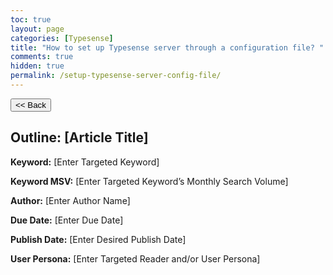 ```yaml
---
toc: true
layout: page
categories: [Typesense]
title: "How to set up Typesense server through a configuration file? "
comments: true
hidden: true
permalink: /setup-typesense-server-config-file/
---
```


<button class="back-button" onclick="window.history.back()"><< Back</button>

## Outline: [Article Title]

**Keyword:** [Enter Targeted Keyword]

**Keyword MSV:** [Enter Targeted Keyword’s Monthly Search Volume]

**Author:** [Enter Author Name]

**Due Date:** [Enter Due Date]

**Publish Date:** [Enter Desired Publish Date]

**User Persona:** [Enter Targeted Reader and/or User Persona]

<br>
